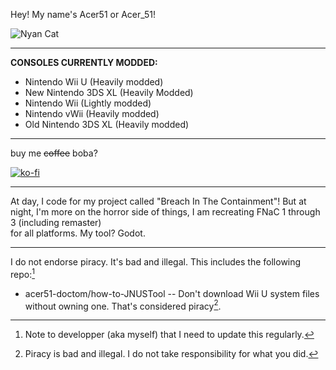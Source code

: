 Hey! My name's Acer51 or Acer_51!

![Nyan Cat](https://gist.githubusercontent.com/jedsada-gh/dbee22959762fa6c0ccad8153830b51a/raw/8957088c2e31dba6d72ce86c615cb3c7bb7f0b0c/nyan-cat.gif)

----------------------------------------------------------------------------
**CONSOLES CURRENTLY MODDED:** 
- Nintendo Wii U (Heavily modded)
- New Nintendo 3DS XL (Heavily Modded)
- Nintendo Wii (Lightly modded)
- Nintendo vWii (Heavily modded)
- Old Nintendo 3DS XL (Heavily modded)

----------------------------------------------------------------------------

buy me ~~coffee~~ boba? 

[![ko-fi](https://ko-fi.com/img/githubbutton_sm.svg)](https://ko-fi.com/C0C21HBPG9)

----------------------------------------------------------------------------

At day, I code for my project called "Breach In The Containment"! But at night, I'm more on the horror side of things, I am recreating FNaC 1 through 3 (including remaster) <br>
for all platforms. My tool? Godot.

----------------------------------------------------------------------------

I do not endorse piracy. It's bad and illegal.
This includes the following repo:[^1]

- acer51-doctom/how-to-JNUSTool -- Don't download Wii U system files without owning one. That's considered piracy[^2].


[^1]: Note to developper (aka myself) that I need to update this regularly.
[^2]: Piracy is bad and illegal. I do not take responsibility for what you did.
